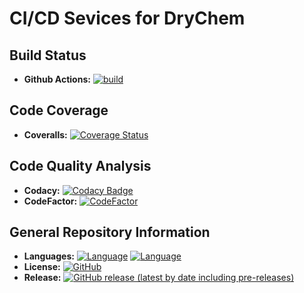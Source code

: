 # CI/CD Sevices for DryChem

## Build Status

- **Github Actions:** [![build](https://github.com/crdrisko/drychem/workflows/build/badge.svg)](https://github.com/crdrisko/drychem/actions?query=workflow%3Abuild)

## Code Coverage

- **Coveralls:** [![Coverage Status](https://coveralls.io/repos/github/crdrisko/drychem/badge.svg?branch=main)](https://coveralls.io/github/crdrisko/drychem?branch=main)

## Code Quality Analysis

- **Codacy:** [![Codacy Badge](https://app.codacy.com/project/badge/Grade/5aa0b7f897264e209ba56e207826817c)](https://www.codacy.com/gh/crdrisko/drychem/dashboard?utm_source=github.com&amp;utm_medium=referral&amp;utm_content=crdrisko/drychem&amp;utm_campaign=Badge_Grade)
- **CodeFactor:** [![CodeFactor](https://www.codefactor.io/repository/github/crdrisko/drychem/badge)](https://www.codefactor.io/repository/github/crdrisko/drychem)

## General Repository Information

- **Languages:** [![Language](https://img.shields.io/badge/language-c%2B%2B17-ff69b4)](https://github.com/crdrisko/drychem/tree/main) [![Language](https://img.shields.io/badge/language-bash-brightgreen)](https://github.com/crdrisko/drychem/tree/main/common-utilities/scripts)
- **License:** [![GitHub](https://img.shields.io/github/license/crdrisko/drychem?color=orange)](../LICENSE)
- **Release:** [![GitHub release (latest by date including pre-releases)](https://img.shields.io/github/v/release/crdrisko/drychem?include_prereleases)](https://github.com/crdrisko/drychem/releases)
